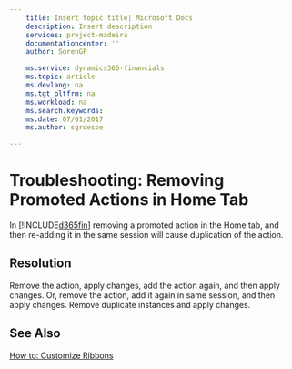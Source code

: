 ```yaml
---
    title: Insert topic title| Microsoft Docs
    description: Insert description
    services: project-madeira
    documentationcenter: ''
    author: SorenGP

    ms.service: dynamics365-financials
    ms.topic: article
    ms.devlang: na
    ms.tgt_pltfrm: na
    ms.workload: na
    ms.search.keywords:
    ms.date: 07/01/2017
    ms.author: sgroespe

---
```

# Troubleshooting: Removing Promoted Actions in Home Tab
In [!INCLUDE[d365fin](includes/d365fin_md.md)] removing a promoted action in the Home tab, and then re-adding it in the same session will cause duplication of the action.  
  
## Resolution  
 Remove the action, apply changes, add the action again, and then apply changes. Or, remove the action, add it again in same session, and then apply changes. Remove duplicate instances and apply changes.  
  
## See Also  
 [How to: Customize Ribbons](../how-to-customize-ribbons.md)